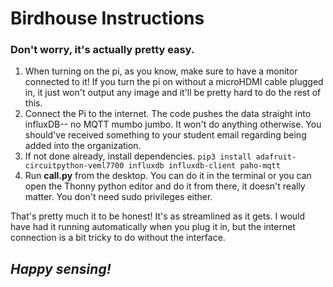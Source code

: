 # Birdhouse Instructions
### Don't worry, it's actually pretty easy.

1. When turning on the pi, as you know, make sure to have a monitor connected to it! If you turn the pi on without a microHDMI cable plugged in, it just won't output any image and it'll be pretty hard to do the rest of this.
2. Connect the Pi to the internet. The code pushes the data straight into influxDB-- no MQTT mumbo jumbo. It won't do anything otherwise. You should've received something to your student email regarding being added into the organization.
3. If not done already, install dependencies. `pip3 install adafruit-circuitpython-veml7700 influxdb influxdb-client paho-mqtt` 
4. Run **call.py** from the desktop. You can do it in the terminal or you can open the Thonny python editor and do it from there, it doesn't really matter. You don't need sudo privileges either.

That's pretty much it to be honest! It's as streamlined as it gets. I would have had it running automatically when you plug it in, but the internet connection is a bit tricky to do without the interface.

## *Happy sensing!*
